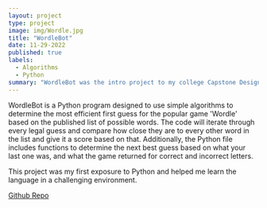```yaml
---
layout: project
type: project
image: img/Wordle.jpg
title: "WordleBot"
date: 11-29-2022
published: true
labels:
  - Algorithms
  - Python
summary: "WordleBot was the intro project to my college Capstone Design Project."
---
```



WordleBot is a Python program designed to use simple algorithms to determine the most efficient first guess for the popular game 'Wordle' based on the published list of possible words. The code will iterate through every legal guess and compare how close they are to every other word in the list and give it a score based on that. Additionally, the Python file includes functions to determine the next best guess based on what your last one was, and what the game returned for correct and incorrect letters.

This project was my first exposure to Python and helped me learn the language in a challenging environment.
 
[Github Repo](https://github.com/EvanRau/296_Wordle)

